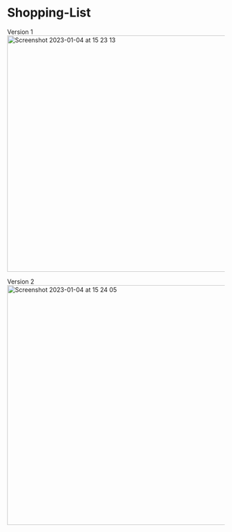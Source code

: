 # Shopping-List

Version 1
<img width="548" alt="Screenshot 2023-01-04 at 15 23 13" src="https://user-images.githubusercontent.com/71544407/210588705-47c8ad23-3474-4241-ab3f-9e40ddea6118.png">


Version 2 
<img width="556" alt="Screenshot 2023-01-04 at 15 24 05" src="https://user-images.githubusercontent.com/71544407/210588906-c5c050f6-81ba-47f7-8185-f8ba40d6f68a.png">


